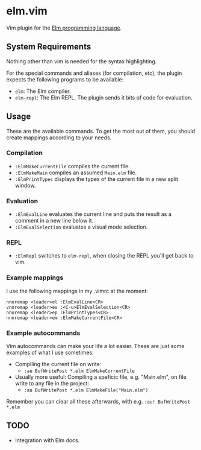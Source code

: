 # elm.vim

Vim plugin for the [Elm programming language](http://elm-lang.org/).

## System Requirements

Nothing other than vim is needed for the syntax highlighting.

For the special commands and aliases (for compilation, etc), the plugin expects the following programs to be available:

* `elm`: The Elm compiler.
* `elm-repl`: The Elm REPL. The plugin sends it bits of code for evaluation.

## Usage

These are the available commands. To get the most out of them, 
you should create mappings according to your needs.

### Compilation

* `:ElmMakeCurrentFile` compiles the current file.
* `:ElmMakeMain` compiles an assumed `Main.elm` file.
* `:ElmPrintTypes` displays the types of the current file in a new split window.

### Evaluation

* `:ElmEvalLine` evaluates the current line and puts the result as a
  comment in a new line below it.
* `:ElmEvalSelection` evaluates a visual mode selection.

### REPL

* `:ElmRepl` switches to `elm-repl`, when closing the REPL you'll get back to vim.

### Example mappings

I use the following mappings in my .vimrc at the moment:

    nnoremap <leader>el :ElmEvalLine<CR>
    vnoremap <leader>es :<C-u>ElmEvalSelection<CR>
    nnoremap <leader>ep :ElmPrintTypes<CR>
    nnoremap <leader>em :ElmMakeCurrentFile<CR>

### Example autocommands

Vim autocommands can make your life a lot easier.
These are just some examples of what I use sometimes:

* Compiling the current file on write: 
    + `:au BufWritePost *.elm ElmMakeCurrentFile`
* Usually more useful: Compiling a speficic file, e.g. "Main.elm", on file write to any file in the project: 
    + `:au BufWritePost *.elm ElmMakeFile("Main.elm")`

Remember you can clear all these afterwards, with e.g. `:au! BufWritePost *.elm`

## TODO

* Integration with Elm docs.
